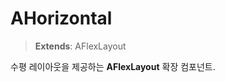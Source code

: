 # AHorizontal

> **Extends**: AFlexLayout

수평 레이아웃을 제공하는 **AFlexLayout** 확장 컴포넌트.


<!--


## Properties

### frwName `<String>`

컴포넌트가 속한 프레임워크 이름. 기본값은 `afc'


### CONTEXT `<Object>`

AHorizontal의 기본 컨텍스트 정의.

-   `tag`  `<String>` : 컴포넌트의 기본 HTML 태그
    
-   `defStyle`  `<Object>` : 기본 스타일 설정 (예: width: 320px, height: 100px, flex-direction: row 등)
    
-   `events`  `<Array>` : 기본 이벤트 목록 (현재 없음)
    

## Instance Methods

### init( context, evtListener )

컴포넌트를 초기화하고, 부모 클래스를 호출하여 기본 설정을 적용합니다.

```js
horizontalLayout.init(context, evtListener);
```



-->